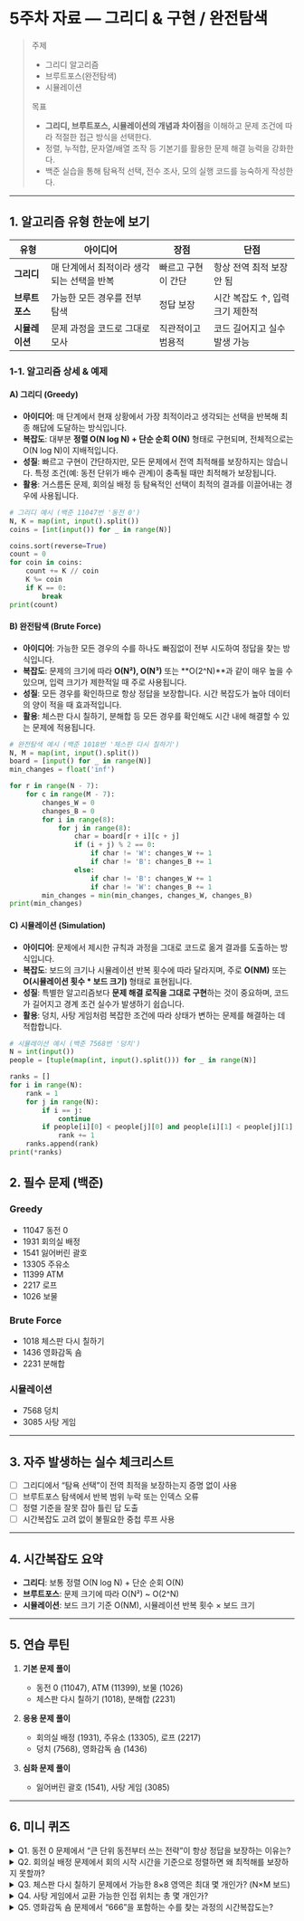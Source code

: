 # 5주차 자료 — 그리디 & 구현 / 완전탐색

> 주제  
> 
> -   그리디 알고리즘  
> -   브루트포스(완전탐색)  
> -   시뮬레이션  
>
> 목표  
> -   **그리디, 브루트포스, 시뮬레이션의 개념과 차이점**을 이해하고 문제 조건에 따라 적절한 접근 방식을 선택한다.  
> -   정렬, 누적합, 문자열/배열 조작 등 기본기를 활용한 문제 해결 능력을 강화한다.  
> -   백준 실습을 통해 탐욕적 선택, 전수 조사, 모의 실행 코드를 능숙하게 작성한다.  

---

## 1. 알고리즘 유형 한눈에 보기

| 유형 | 아이디어 | 장점 | 단점 |
| ---- | -------- | ---- | ---- |
| **그리디** | 매 단계에서 최적이라 생각되는 선택을 반복 | 빠르고 구현이 간단 | 항상 전역 최적 보장 안 됨 |
| **브루트포스** | 가능한 모든 경우를 전부 탐색 | 정답 보장 | 시간 복잡도 ↑, 입력 크기 제한적 |
| **시뮬레이션** | 문제 과정을 코드로 그대로 모사 | 직관적이고 범용적 | 코드 길어지고 실수 발생 가능 |

### 1-1. 알고리즘 상세 & 예제
#### A) 그리디 (Greedy)

- **아이디어**: 매 단계에서 현재 상황에서 가장 최적이라고 생각되는 선택을 반복해 최종 해답에 도달하는 방식입니다.
- **복잡도**: 대부분 **정렬 O(N log N) + 단순 순회 O(N)** 형태로 구현되며, 전체적으로는 O(N log N)이 지배적입니다.
- **성질**: 빠르고 구현이 간단하지만, 모든 문제에서 전역 최적해를 보장하지는 않습니다. 특정 조건(예: 동전 단위가 배수 관계)이 충족될 때만 최적해가 보장됩니다.
- **활용**: 거스름돈 문제, 회의실 배정 등 탐욕적인 선택이 최적의 결과를 이끌어내는 경우에 사용됩니다.

```Python
# 그리디 예시 (백준 11047번 '동전 0')
N, K = map(int, input().split())
coins = [int(input()) for _ in range(N)]

coins.sort(reverse=True)
count = 0
for coin in coins:
    count += K // coin
    K %= coin
    if K == 0:
        break
print(count)
```

#### B) 완전탐색 (Brute Force)

- **아이디어**: 가능한 모든 경우의 수를 하나도 빠짐없이 전부 시도하여 정답을 찾는 방식입니다.
- **복잡도**: 문제의 크기에 따라 **O(N²), O(N³)** 또는 **O(2^N)**과 같이 매우 높을 수 있으며, 입력 크기가 제한적일 때 주로 사용됩니다.
- **성질**: 모든 경우를 확인하므로 항상 정답을 보장합니다. 시간 복잡도가 높아 데이터의 양이 적을 때 효과적입니다.
- **활용**: 체스판 다시 칠하기, 분해합 등 모든 경우를 확인해도 시간 내에 해결할 수 있는 문제에 적용됩니다.

```Python
# 완전탐색 예시 (백준 1018번 '체스판 다시 칠하기')
N, M = map(int, input().split())
board = [input() for _ in range(N)]
min_changes = float('inf')

for r in range(N - 7):
    for c in range(M - 7):
        changes_W = 0
        changes_B = 0
        for i in range(8):
            for j in range(8):
                char = board[r + i][c + j]
                if (i + j) % 2 == 0:
                    if char != 'W': changes_W += 1
                    if char != 'B': changes_B += 1
                else:
                    if char != 'B': changes_W += 1
                    if char != 'W': changes_B += 1
        min_changes = min(min_changes, changes_W, changes_B)
print(min_changes)
```

#### C) 시뮬레이션 (Simulation)

- **아이디어**: 문제에서 제시한 규칙과 과정을 그대로 코드로 옮겨 결과를 도출하는 방식입니다.
- **복잡도**: 보드의 크기나 시뮬레이션 반복 횟수에 따라 달라지며, 주로 **O(NM)** 또는 **O(시뮬레이션 횟수 * 보드 크기)** 형태로 표현됩니다.
- **성질**: 특별한 알고리즘보다 **문제 해결 로직을 그대로 구현**하는 것이 중요하며, 코드가 길어지고 경계 조건 실수가 발생하기 쉽습니다.
- **활용**: 덩치, 사탕 게임처럼 복잡한 조건에 따라 상태가 변하는 문제를 해결하는 데 적합합니다.

```Python
# 시뮬레이션 예시 (백준 7568번 '덩치')
N = int(input())
people = [tuple(map(int, input().split())) for _ in range(N)]

ranks = []
for i in range(N):
    rank = 1
    for j in range(N):
        if i == j:
            continue
        if people[i][0] < people[j][0] and people[i][1] < people[j][1]:
            rank += 1
    ranks.append(rank)
print(*ranks)
```

## 2. 필수 문제 (백준)

### Greedy
- 11047 동전 0  
- 1931 회의실 배정  
- 1541 잃어버린 괄호  
- 13305 주유소  
- 11399 ATM  
- 2217 로프  
- 1026 보물  

### Brute Force
- 1018 체스판 다시 칠하기  
- 1436 영화감독 숌  
- 2231 분해합  

### 시뮬레이션
- 7568 덩치  
- 3085 사탕 게임  

---

## 3. 자주 발생하는 실수 체크리스트

- [ ] 그리디에서 “탐욕 선택”이 전역 최적을 보장하는지 증명 없이 사용  
- [ ] 브루트포스 탐색에서 반복 범위 누락 또는 인덱스 오류   
- [ ] 정렬 기준을 잘못 잡아 틀린 답 도출  
- [ ] 시간복잡도 고려 없이 불필요한 중첩 루프 사용  

---

## 4. 시간복잡도 요약

- **그리디**: 보통 정렬 O(N log N) + 단순 순회 O(N)  
- **브루트포스**: 문제 크기에 따라 O(N²) ~ O(2^N)  
- **시뮬레이션**: 보드 크기 기준 O(NM), 시뮬레이션 반복 횟수 × 보드 크기  

---

## 5. 연습 루틴

1. **기본 문제 풀이**  
   - 동전 0 (11047), ATM (11399), 보물 (1026)  
   - 체스판 다시 칠하기 (1018), 분해합 (2231)  

2. **응용 문제 풀이**  
   - 회의실 배정 (1931), 주유소 (13305), 로프 (2217)  
   - 덩치 (7568), 영화감독 숌 (1436)  

3. **심화 문제 풀이**  
   - 잃어버린 괄호 (1541), 사탕 게임 (3085)  

---

## 6. 미니 퀴즈

<details>
<summary>Q1. 동전 0 문제에서 “큰 단위 동전부터 쓰는 전략”이 항상 정답을 보장하는 이유는?</summary>
A1. 동전 단위가 배수 관계를 이루기 때문에, 큰 단위부터 greedy하게 선택해도 항상 최소 개수를 얻는다.
</details>

<details>
<summary>Q2. 회의실 배정 문제에서 회의 시작 시간을 기준으로 정렬하면 왜 최적해를 보장하지 못할까?</summary>
A2. 가장 빨리 끝나는 회의를 선택해야 최대 개수를 배치할 수 있기 때문이다. 시작 시간 기준은 중간에 긴 회의를 먼저 잡아 비효율적 결과가 나온다.
</details>

<details>
<summary>Q3. 체스판 다시 칠하기 문제에서 가능한 8×8 영역은 최대 몇 개인가? (N×M 보드)</summary>
A3. (N−7) × (M−7) 개.
</details>

<details>
<summary>Q4. 사탕 게임에서 교환 가능한 인접 위치는 총 몇 개인가?</summary>
A4. N×(N−1)개의 가로 쌍 + N×(N−1)개의 세로 쌍 = 2×N×(N−1).
</details>

<details>
<summary>Q5. 영화감독 숌 문제에서 “666”을 포함하는 수를 찾는 과정의 시간복잡도는?</summary>
A5. 문자열 포함 여부 체크 O(logN) × N개의 수를 확인하므로 대략 O(N log N).
</details>
